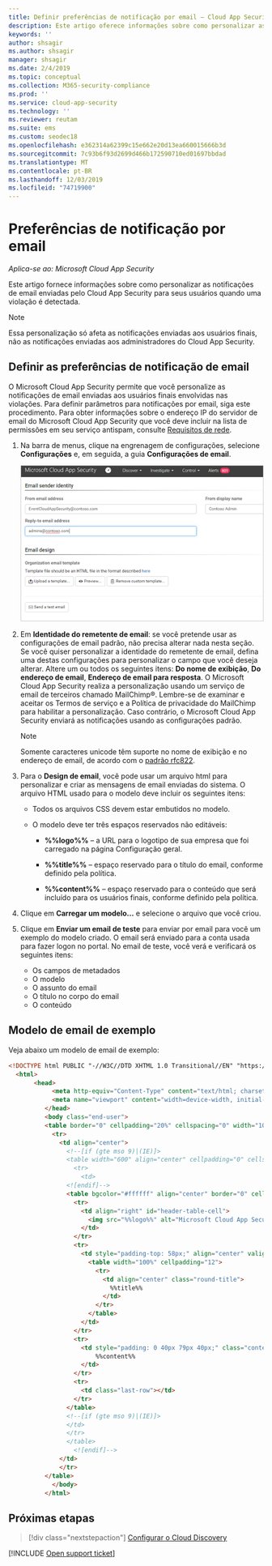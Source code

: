 ```yaml
---
title: Definir preferências de notificação por email – Cloud App Security | Microsoft Docs
description: Este artigo oferece informações sobre como personalizar as notificações de email enviadas pelo Cloud App Security.
keywords: ''
author: shsagir
ms.author: shsagir
manager: shsagir
ms.date: 2/4/2019
ms.topic: conceptual
ms.collection: M365-security-compliance
ms.prod: ''
ms.service: cloud-app-security
ms.technology: ''
ms.reviewer: reutam
ms.suite: ems
ms.custom: seodec18
ms.openlocfilehash: e362314a62399c15e662e20d13ea660015666b3d
ms.sourcegitcommit: 7c93b6f93d2699d466b172590710ed01697bbdad
ms.translationtype: MT
ms.contentlocale: pt-BR
ms.lasthandoff: 12/03/2019
ms.locfileid: "74719900"
---
```

# <a name="email-notification-preferences"></a>Preferências de notificação por email

*Aplica-se ao: Microsoft Cloud App Security*

Este artigo fornece informações sobre como personalizar as notificações de email enviadas pelo Cloud App Security para seus usuários quando uma violação é detectada.

> [!NOTE]
> Essa personalização só afeta as notificações enviadas aos usuários finais, não as notificações enviadas aos administradores do Cloud App Security.

## <a name="mailsettings"></a> Definir as preferências de notificação de email

 O Microsoft Cloud App Security permite que você personalize as notificações de email enviadas aos usuários finais envolvidas nas violações. Para definir parâmetros para notificações por email, siga este procedimento. Para obter informações sobre o endereço IP do servidor de email do Microsoft Cloud App Security que você deve incluir na lista de permissões em seu serviço antispam, consulte [Requisitos de rede](network-requirements.md).

1. Na barra de menus, clique na engrenagem de configurações, selecione **Configurações** e, em seguida, a guia **Configurações de email**.

    ![configurações de email](media/mail-settings-config.png)

2. Em **Identidade do remetente de email**: se você pretende usar as configurações de email padrão, não precisa alterar nada nesta seção. Se você quiser personalizar a identidade do remetente de email, defina uma destas configurações para personalizar o campo que você deseja alterar. Altere um ou todos os seguintes itens: **Do nome de exibição**, **Do endereço de email**, **Endereço de email para resposta**. O Microsoft Cloud App Security realiza a personalização usando um serviço de email de terceiros chamado MailChimp®. Lembre-se de examinar e aceitar os Termos de serviço e a Política de privacidade do MailChimp para habilitar a personalização. Caso contrário, o Microsoft Cloud App Security enviará as notificações usando as configurações padrão.

    > [!NOTE]
    > Somente caracteres unicode têm suporte no nome de exibição e no endereço de email, de acordo com o [padrão rfc822](https://www.rfc-editor.org/rfc/rfc822.txt).

3. Para o **Design de email**, você pode usar um arquivo html para personalizar e criar as mensagens de email enviadas do sistema. O arquivo HTML usado para o modelo deve incluir os seguintes itens:

    - Todos os arquivos CSS devem estar embutidos no modelo.

    - O modelo deve ter três espaços reservados não editáveis:

        - **%%logo%%** – a URL para o logotipo de sua empresa que foi carregado na página Configuração geral.

        - **%%title%%** – espaço reservado para o título do email, conforme definido pela política.

        - **%%content%%** – espaço reservado para o conteúdo que será incluído para os usuários finais, conforme definido pela política.

4. Clique em **Carregar um modelo...** e selecione o arquivo que você criou.

5. Clique em **Enviar um email de teste** para enviar por email para você um exemplo do modelo criado. O email será enviado para a conta usada para fazer logon no portal. No email de teste, você verá e verificará os seguintes itens:
    - Os campos de metadados
    - O modelo
    - O assunto do email
    - O título no corpo do email
    - O conteúdo

## <a name="sample-email-template"></a>Modelo de email de exemplo

Veja abaixo um modelo de email de exemplo:

```html
<!DOCTYPE html PUBLIC "-//W3C//DTD XHTML 1.0 Transitional//EN" "https://www.w3.org/TR/xhtml1/DTD/xhtml1-transitional.dtd">
  <html>
       <head>
            <meta http-equiv="Content-Type" content="text/html; charset=UTF-8"/>
            <meta name="viewport" content="width=device-width, initial-scale=1.0"/>
          </head>
          <body class="end-user">
          <table border="0" cellpadding="20%" cellspacing="0" width="100%" id="background-table">
            <tr>
              <td align="center">
                <!--[if (gte mso 9)|(IE)]>
                <table width="600" align="center" cellpadding="0" cellspacing="0" border="0">
                  <tr>
                    <td>
                <![endif]-->
                <table bgcolor="#ffffff" align="center" border="0" cellpadding="0" cellspacing="0" style="padding-bottom: 40px;" id="container-table">
                  <tr>
                    <td align="right" id="header-table-cell">
                      <img src="%%logo%%" alt="Microsoft Cloud App Security" id="org-logo" />
                    </td>
                  </tr>
                  <tr>
                    <td style="padding-top: 58px;" align="center" valign="top">
                      <table width="100%" cellpadding="12">
                        <tr>
                          <td align="center" class="round-title">
                            %%title%%
                          </td>
                        </tr>
                      </table>
                    </td>
                  </tr>
                  <tr>
                    <td style="padding: 0 40px 79px 40px;" class="content-table-cell" align="left" valign="top">
                        %%content%%
                    </td>
                  </tr>
                  <tr>
                    <td class="last-row"></td>
                  </tr>
                </table>
                <!--[if (gte mso 9)|(IE)]>
                </td>
                </tr>
                </table>
                  <![endif]-->
              </td>
              </tr>
          </table>
            </body>
          </html>
```

## <a name="next-steps"></a>Próximas etapas

> [!div class="nextstepaction"]
> [Configurar o Cloud Discovery](set-up-cloud-discovery.md)

[!INCLUDE [Open support ticket](includes/support.md)]
